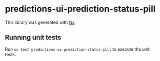 # predictions-ui-prediction-status-pill

This library was generated with [Nx](https://nx.dev).

## Running unit tests

Run `nx test predictions-ui-prediction-status-pill` to execute the unit tests.
